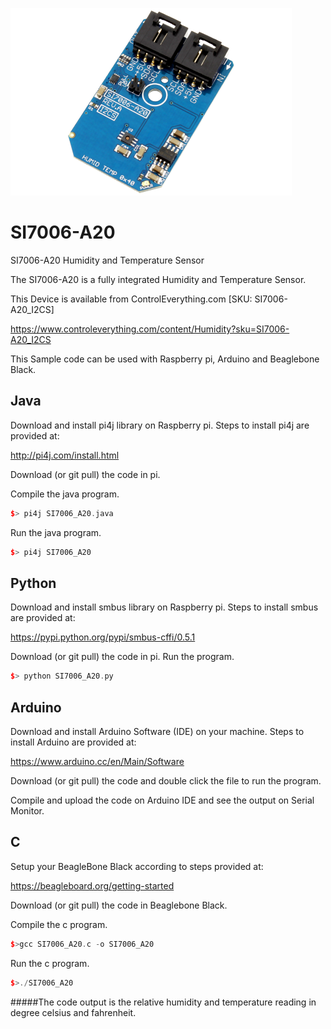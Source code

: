 [![SI7006-A20](SI7006-A20_I2CS.png)](https://www.controleverything.com/content/Humidity?sku=SI7006-A20_I2CS)
# SI7006-A20
SI7006-A20 Humidity and Temperature Sensor

The SI7006-A20 is a fully integrated Humidity and Temperature Sensor.

This Device is available from ControlEverything.com [SKU: SI7006-A20_I2CS]

https://www.controleverything.com/content/Humidity?sku=SI7006-A20_I2CS

This Sample code can be used with Raspberry pi, Arduino and Beaglebone Black.

## Java
Download and install pi4j library on Raspberry pi. Steps to install pi4j are provided at:

http://pi4j.com/install.html

Download (or git pull) the code in pi.

Compile the java program.
```cpp
$> pi4j SI7006_A20.java
```

Run the java program.
```cpp
$> pi4j SI7006_A20
```

## Python
Download and install smbus library on Raspberry pi. Steps to install smbus are provided at:

https://pypi.python.org/pypi/smbus-cffi/0.5.1

Download (or git pull) the code in pi. Run the program.

```cpp
$> python SI7006_A20.py
```

## Arduino
Download and install Arduino Software (IDE) on your machine. Steps to install Arduino are provided at:

https://www.arduino.cc/en/Main/Software

Download (or git pull) the code and double click the file to run the program.

Compile and upload the code on Arduino IDE and see the output on Serial Monitor.


## C

Setup your BeagleBone Black according to steps provided at:

https://beagleboard.org/getting-started

Download (or git pull) the code in Beaglebone Black.

Compile the c program.
```cpp
$>gcc SI7006_A20.c -o SI7006_A20
```
Run the c program.
```cpp
$>./SI7006_A20
```
#####The code output is the relative humidity and temperature reading in degree celsius and fahrenheit.
